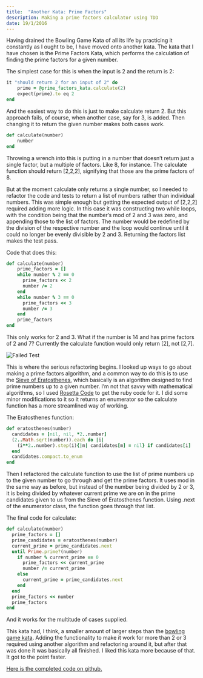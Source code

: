```yaml
---
title:  "Another Kata: Prime Factors"
description: Making a prime factors calculator using TDD
date: 19/1/2016
---
```


Having drained the Bowling Game Kata of all its life by practicing it constantly as I ought to be, I have moved onto another kata. The kata that I have chosen is the Prime Factors Kata, which performs the calculation of finding the prime factors for a given number.

The simplest case for this is when the input is 2 and the return is 2:

```ruby
it "should return 2 for an input of 2" do
    prime = @prime_factors_kata.calculate(2)
    expect(prime).to eq 2
end
```
And the easiest way to do this is just to make calculate return 2. But this approach fails, of course, when another case, say for 3, is added. Then changing it to return the given number makes both cases work.

```ruby
def calculate(number)
    number
end
```

Throwing a wrench into this is putting in a number that doesn’t return just a single factor, but a multiple of factors. Like 8, for instance. The calculate function should return [2,2,2], signifying that those are the prime factors of 8.

But at the moment calculate only returns a single number, so I needed to refactor the code and tests to return a list of numbers rather than individual numbers. This was simple enough but getting the expected output of [2,2,2] required adding more logic. In this case it was constructing two while loops, with the condition being that the number’s mod of 2 and 3 was zero, and appending those to the list of factors. The number would be redefined by the division of the respective number and the loop would continue until it could no longer be evenly divisible by 2 and 3. Returning the factors list makes the test pass.

Code that does this:

```ruby
def calculate(number)
    prime_factors = []
    while number % 2 == 0
      prime_factors << 2
      number /= 2
    end
    while number % 3 == 0
      prime_factors << 3
      number /= 3
    end
    prime_factors
end
```

This only works for 2 and 3. What if the number is 14 and has prime factors of 2 and 7? Currently the calculate function would only return [2], not [2,7].

![Failed Test](http://ssunday.github.io/assets/post-images/PrimeFactorsKataError1.png)

This is where the serious refactoring begins. I looked up ways to go about making a prime factors algorithm, and a common way to do this is to use the [Sieve of Eratosthenes](https://en.wikipedia.org/wiki/Sieve_of_Eratosthenes), which basically is an algorithm designed to find prime numbers up to a given number. I’m not that savvy with mathematical algorithms, so I used [Rosetta Code](http://rosettacode.org/wiki/Sieve_of_Eratosthenes#Ruby) to get the ruby code for it. I did some minor modifications to it so it returns an enumerator so the calculate function has a more streamlined way of working.

The Eratosthenes function:

```ruby
def eratosthenes(number)
  candidates = [nil, nil, *2..number]
  (2..Math.sqrt(number)).each do |i|
    (i**2..number).step(i){|m| candidates[m] = nil} if candidates[i]
  end
  candidates.compact.to_enum
end
```

Then I refactored the calculate function to use the list of prime numbers up to the given number to go through and get the prime factors. It uses mod in the same way as before, but instead of the number being divided by 2 or 3, it is being divided by whatever current prime we are on in the prime candidates given to us from the Sieve of Eratosthenes function. Using .next of the enumerator class, the function goes through that list.

The final code for calculate:

``` ruby
def calculate(number)
  prime_factors = []
  prime_candidates = eratosthenes(number)
  current_prime = prime_candidates.next
  until Prime.prime?(number)
    if number % current_prime == 0
      prime_factors << current_prime
      number /= current_prime
    else
      current_prime = prime_candidates.next
    end
  end
  prime_factors << number
  prime_factors
end
```

And it works for the multitude of cases supplied.

This kata had, I think, a smaller amount of larger steps than the [bowling game kata](http://ssunday.github.io/2016/bowling-game-kata/). Adding the functionality to make it work for more than 2 or 3 required using another algorithm and refactoring around it, but after that was done it was basically all finished. I liked this kata more because of that. It got to the point faster.

[Here is the completed code on github.](https://github.com/ssunday/Prime-Factors-Kata)
